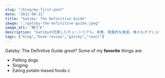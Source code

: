 ```yaml
---
slug: "/blog/my-first-post"
date: "2021-08-31"
title: "Gatsby: The Definitive Guide"
image: "./gatsby-the-definitive-guide.jpeg"
image_alt: "俺です"
description: "Gatsbyの充実したチュートリアル、本質、発展的な実装、様々なオプションの網羅的紹介。入門から実戦までの決定版" 
tags: ["blog","book-review","gatsby","react"]
---
```


Gatsby: The Definitive Guide *great*?
Some of my **favorite** things are:
* Petting dogs
* Singing
* Eating potato-based foods c